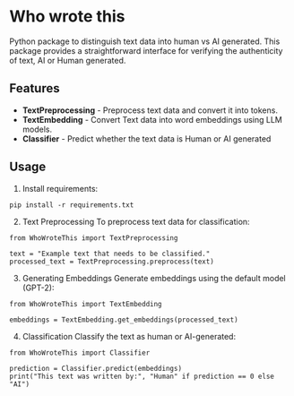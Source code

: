 # Who wrote this

Python package to distinguish text data into human vs AI generated. This package provides a straightforward interface for verifying the authenticity of text, AI or Human generated.

## Features
- **TextPreprocessing** - Preprocess text data and convert it into tokens.
- **TextEmbedding** - Convert Text data into word embeddings using LLM models.
- **Classifier** - Predict whether the text data is Human or AI generated

## Usage
1. Install requirements:
```
pip install -r requirements.txt
```
2. Text Preprocessing
To preprocess text data for classification:

```
from WhoWroteThis import TextPreprocessing

text = "Example text that needs to be classified."
processed_text = TextPreprocessing.preprocess(text)
```

3. Generating Embeddings
Generate embeddings using the default model (GPT-2):
```
from WhoWroteThis import TextEmbedding

embeddings = TextEmbedding.get_embeddings(processed_text)
```
4. Classification 
Classify the text as human or AI-generated:
```
from WhoWroteThis import Classifier

prediction = Classifier.predict(embeddings)
print("This text was written by:", "Human" if prediction == 0 else "AI")
```
